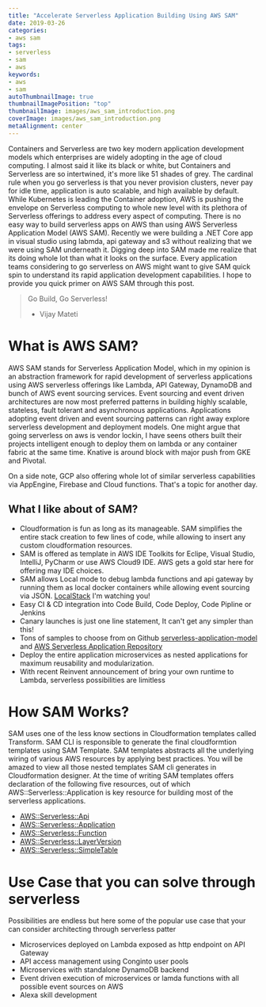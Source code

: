 ```yaml
---
title: "Accelerate Serverless Application Building Using AWS SAM"
date: 2019-03-26
categories:
- aws sam
tags:
- serverless
- sam
- aws
keywords:
- aws
- sam
autoThumbnailImage: true
thumbnailImagePosition: "top"
thumbnailImage: images/aws_sam_introduction.png
coverImage: images/aws_sam_introduction.png
metaAlignment: center
---
```

Containers and Serverless are two key modern application development models which enterprises are widely adopting in the age of cloud computing. I almost said it like its black or white, but Containers and Serverless are so intertwined, it's more like 51 shades of grey. The cardinal rule when you go serverless is that you never provision clusters, never pay for idle time, application is auto scalable, and high available by default. While Kubernetes is leading the Container adoption, AWS is pushing the envelope on Serverless computing to whole new level with its plethora of Serverless offerings to address every aspect of computing. There is no easy way to build serverless apps on AWS than using AWS Serverless Application Model (AWS SAM). Recently we were building a .NET Core app in visual studio using labmda, api gateway and s3 without realizing that we were using SAM underneath it. Digging deep into SAM made me realize that its doing whole lot than what it looks on the surface. Every application teams considering to go serverless on AWS might want to give SAM quick spin to understand its rapid application development capabilities. I hope to provide you quick primer on AWS SAM through this post. 

<!--more-->
> Go Build, Go Serverless! 
> - Vijay Mateti


# What is AWS SAM?
AWS SAM stands for Serverless Application Model, which in my opinion is an abstraction framework for rapid development of serverless applications using AWS serverless offerings like Lambda, API Gateway, DynamoDB and bunch of AWS event sourcing services. Event sourcing and event driven architectures are now most preferred patterns in building highly scalable, stateless, fault tolerant and asynchronous applications. Applications adopting event driven and event sourcing patterns can right away explore serverless development and deployment models. One might argue that going serverless on aws is vendor lockin, I have seens others built their projects intelligent enough to deploy them on lambda or any container fabric at the same time. Knative is around block with major push from GKE and Pivotal.

On a side note, GCP also offering whole lot of similar serverless capabilities via AppEngine, Firebase and Cloud functions. That's a topic for another day.

## What I like about of SAM?
- Cloudformation is fun as long as its manageable. SAM simplifies the entire stack creation to few lines of code, while allowing to insert any custom cloudformation resources.
- SAM is offered as template in AWS IDE Toolkits for Eclipe, Visual Studio, IntelliJ, PyCharm or use AWS Cloud9 IDE. AWS gets a gold star here for offering may IDE choices.
- SAM allows Local mode to debug lambda functions and api gateway by running them as local docker containers while allowing event sourcing via JSON. [LocalStack](https://localstack.cloud/) I'm watching you!
- Easy CI & CD integration into Code Build, Code Deploy, Code Pipline or Jenkins
- Canary launches is just one line statement, It can't get any simpler than this!
- Tons of samples to choose from on Github [serverless-application-model](https://github.com/awslabs/serverless-application-model) and [AWS Serverless Application Repository](https://console.aws.amazon.com/serverlessrepo/home?region=us-east-1#/available-applications)
- Deploy the entire application microservices as nested applications for maximum reusability and modularization. 
- With recent Reinvent announcement of bring your own runtime to Lambda, serverless possibilities are limitless
 

# How SAM Works?
SAM uses one of the less know  sections in Cloudformation templates called Transform. SAM CLI is responsible to generate the final cloudformtion templates using SAM Template. SAM templates abstracts all the underlying wiring of various AWS resources by applying best practices. You will be amazed to view all those nested templates SAM cli generates in Cloudformation designer. At the time of writing SAM templates offers declaration of the following five resources, out of which AWS::Serverless::Application is key resource for building most of the serverless applications.

- [AWS::Serverless::Api](https://docs.aws.amazon.com/serverless-application-model/latest/developerguide/serverless-sam-template.html#serverless-sam-template-api)
- [AWS::Serverless::Application](https://docs.aws.amazon.com/serverless-application-model/latest/developerguide/serverless-sam-template.html#serverless-sam-template-application)
- [AWS::Serverless::Function](https://docs.aws.amazon.com/serverless-application-model/latest/developerguide/serverless-sam-template.html#serverless-sam-template-function)
- [AWS::Serverless::LayerVersion](https://docs.aws.amazon.com/serverless-application-model/latest/developerguide/serverless-sam-template.html#serverless-sam-template-layerversion)
- [AWS::Serverless::SimpleTable](https://docs.aws.amazon.com/serverless-application-model/latest/developerguide/serverless-sam-template.html#serverless-sam-template-simpletable)

# Use Case that you can solve through serverless

Possibilities are endless but here some of the popular use case that your can consider architecting through serverless patter


- Microservices deployed on Lambda exposed as http endpoint on API Gateway
- API access management using Conginto user pools
- Microservices with standalone DynamoDB backend
- Event driven execution of microservices or lamda functions with all possible event sources on AWS
- Alexa skill development 





